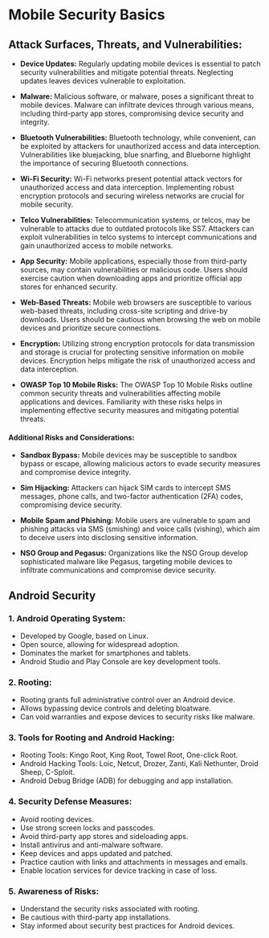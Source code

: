 # Mobile Security Basics

## Attack Surfaces, Threats, and Vulnerabilities:
- **Device Updates:** Regularly updating mobile devices is essential to patch security vulnerabilities and mitigate potential threats. Neglecting updates leaves devices vulnerable to exploitation.
  
- **Malware:** Malicious software, or malware, poses a significant threat to mobile devices. Malware can infiltrate devices through various means, including third-party app stores, compromising device security and integrity.

- **Bluetooth Vulnerabilities:** Bluetooth technology, while convenient, can be exploited by attackers for unauthorized access and data interception. Vulnerabilities like bluejacking, blue snarfing, and Blueborne highlight the importance of securing Bluetooth connections.

- **Wi-Fi Security:** Wi-Fi networks present potential attack vectors for unauthorized access and data interception. Implementing robust encryption protocols and securing wireless networks are crucial for mobile security.

- **Telco Vulnerabilities:** Telecommunication systems, or telcos, may be vulnerable to attacks due to outdated protocols like SS7. Attackers can exploit vulnerabilities in telco systems to intercept communications and gain unauthorized access to mobile networks.

- **App Security:** Mobile applications, especially those from third-party sources, may contain vulnerabilities or malicious code. Users should exercise caution when downloading apps and prioritize official app stores for enhanced security.

- **Web-Based Threats:** Mobile web browsers are susceptible to various web-based threats, including cross-site scripting and drive-by downloads. Users should be cautious when browsing the web on mobile devices and prioritize secure connections.

- **Encryption:** Utilizing strong encryption protocols for data transmission and storage is crucial for protecting sensitive information on mobile devices. Encryption helps mitigate the risk of unauthorized access and data interception.

- **OWASP Top 10 Mobile Risks:** The OWASP Top 10 Mobile Risks outline common security threats and vulnerabilities affecting mobile applications and devices. Familiarity with these risks helps in implementing effective security measures and mitigating potential threats.

#### Additional Risks and Considerations:
- **Sandbox Bypass:** Mobile devices may be susceptible to sandbox bypass or escape, allowing malicious actors to evade security measures and compromise device integrity.
  
- **Sim Hijacking:** Attackers can hijack SIM cards to intercept SMS messages, phone calls, and two-factor authentication (2FA) codes, compromising device security.

- **Mobile Spam and Phishing:** Mobile users are vulnerable to spam and phishing attacks via SMS (smishing) and voice calls (vishing), which aim to deceive users into disclosing sensitive information.

- **NSO Group and Pegasus:** Organizations like the NSO Group develop sophisticated malware like Pegasus, targeting mobile devices to infiltrate communications and compromise device security.

## Android Security

### 1. Android Operating System:
   - Developed by Google, based on Linux.
   - Open source, allowing for widespread adoption.
   - Dominates the market for smartphones and tablets.
   - Android Studio and Play Console are key development tools.

### 2. Rooting:
   - Rooting grants full administrative control over an Android device.
   - Allows bypassing device controls and deleting bloatware.
   - Can void warranties and expose devices to security risks like malware.

### 3. Tools for Rooting and Android Hacking:
   - Rooting Tools: Kingo Root, King Root, Towel Root, One-click Root.
   - Android Hacking Tools: Loic, Netcut, Drozer, Zanti, Kali Nethunter, Droid Sheep, C-Sploit.
   - Android Debug Bridge (ADB) for debugging and app installation.

### 4. Security Defense Measures:
   - Avoid rooting devices.
   - Use strong screen locks and passcodes.
   - Avoid third-party app stores and sideloading apps.
   - Install antivirus and anti-malware software.
   - Keep devices and apps updated and patched.
   - Practice caution with links and attachments in messages and emails.
   - Enable location services for device tracking in case of loss.

### 5. Awareness of Risks:
   - Understand the security risks associated with rooting.
   - Be cautious with third-party app installations.
   - Stay informed about security best practices for Android devices.
